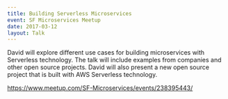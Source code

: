 ```yaml
---
title: Building Serverless Microservices
event: SF Microservices Meetup
date: 2017-03-12
layout: Talk
---
```


David will explore different use cases for building microservices with Serverless technology. The talk will include examples from companies and other open source projects. David will also present a new open source project that is built with AWS Serverless technology.

https://www.meetup.com/SF-Microservices/events/238395443/
